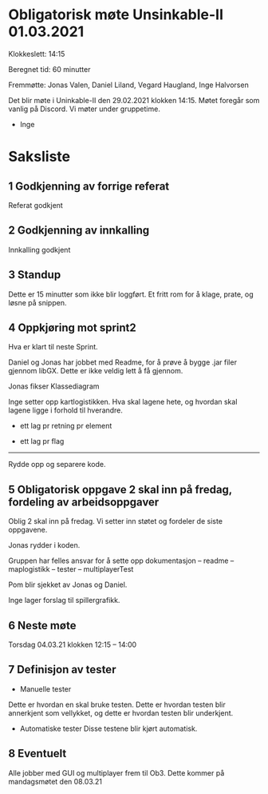 
# Obligatorisk møte Unsinkable-II 01.03.2021


Klokkeslett: 14:15

Beregnet tid: 60 minutter

Fremmøtte: Jonas Valen, Daniel Liland, Vegard Haugland, Inge Halvorsen

Det blir møte i Uninkable-II den 29.02.2021 klokken 14:15. Møtet foregår som vanlig på Discord. Vi møter under gruppetime.

- Inge


# Saksliste

## 1 Godkjenning av forrige referat

Referat godkjent

## 2 Godkjenning av innkalling

Innkalling godkjent

## 3 Standup

Dette er 15 minutter som ikke blir loggført. Et fritt rom for å klage, prate, og løsne på snippen.

## **4 Oppkjøring mot sprint2**

Hva er klart til neste Sprint.

Daniel og Jonas har jobbet med Readme, for å prøve å bygge .jar filer gjennom libGX. Dette er ikke veldig lett å få gjennom.

Jonas fikser Klassediagram

Inge setter opp kartlogistikken. Hva skal lagene hete, og hvordan skal lagene ligge i forhold til hverandre.

- ett lag pr retning pr element

- ett lag pr flag

------

Rydde opp og separere kode.




## **5 Obligatorisk oppgave 2 skal inn på fredag, fordeling av arbeidsoppgaver**

Oblig 2 skal inn på fredag. Vi setter inn støtet og fordeler de siste oppgavene.

Jonas rydder i koden.

Gruppen har felles ansvar for å sette opp dokumentasjon – readme – maplogistikk – tester – multiplayerTest

Pom blir sjekket av Jonas og Daniel.

Inge lager forslag til spillergrafikk.

## 6 Neste møte

Torsdag 04.03.21 klokken 12:15 – 14:00

## 7 Definisjon av tester

- Manuelle tester

Dette er hvordan en skal bruke testen. Dette er hvordan testen blir annerkjent som vellykket, og dette er hvordan testen blir underkjent.

- Automatiske tester
  Disse testene blir kjørt automatisk.

## 8 Eventuelt

Alle jobber med GUI og multiplayer frem til Ob3. Dette kommer på mandagsmøtet den 08.03.21